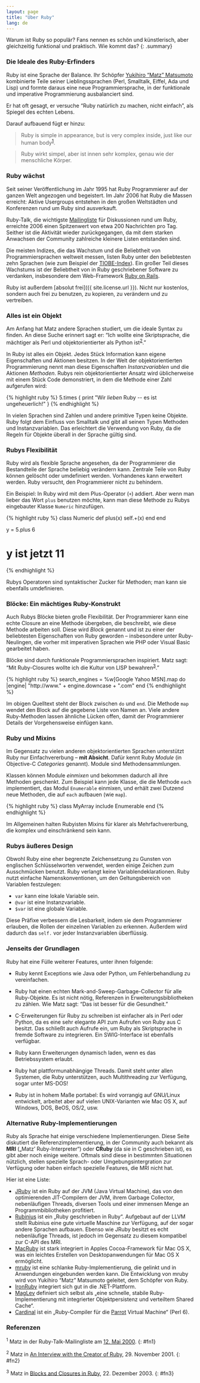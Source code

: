 ```yaml
---
layout: page
title: "Über Ruby"
lang: de
---
```


Warum ist Ruby so populär? Fans nennen es schön und künstlerisch, aber
gleichzeitig funktional und praktisch. Wie kommt das?
{: .summary}

### Die Ideale des Ruby-Erfinders

Ruby ist eine Sprache der Balance. Ihr Schöpfer [Yukihiro “Matz”
Matsumoto][matz] kombinierte Teile seiner Lieblingssprachen (Perl,
Smalltalk, Eiffel, Ada und Lisp) und formte daraus eine neue
Programmiersprache, in der funktionale und imperative Programmierung
ausbalanciert sind.

Er hat oft gesagt, er versuche “Ruby natürlich zu machen, nicht
einfach”, als Spiegel des echten Lebens.

Darauf aufbauend fügt er hinzu:

> Ruby is simple in appearance, but is very complex inside, just like
> our human body<sup>[1](#fn1)</sup>.

> Ruby wirkt simpel, aber ist innen sehr komplex, genau wie der
> menschliche Körper.

### Ruby wächst

Seit seiner Veröffentlichung im Jahr 1995 hat Ruby Programmierer auf der
ganzen Welt angezogen und begeistert. Im Jahr 2006 hat Ruby die Massen
erreicht: Aktive Usergroups entstehen in den großen Weltstädten und
Konferenzen rund um Ruby sind ausverkauft.

Ruby-Talk, die wichtigste [Mailingliste](/de/community/mailing-lists/)
für Diskussionen rund um Ruby, erreichte 2006 einen Spitzenwert von etwa
200 Nachrichten pro Tag. Seither ist die Aktivität wieder zurückgegangen,
da mit dem starken Anwachsen der Community zahlreiche kleinere Listen
entstanden sind.

Die meisten Indizes, die das Wachstum und die Beliebtheit von
Programmiersprachen weltweit messen, listen Ruby unter den beliebtesten
zehn Sprachen (wie zum Beispiel der [TIOBE-Index][tiobe]).
Ein großer Teil dieses Wachstums ist der Beliebtheit von in Ruby
geschriebener Software zu verdanken, insbesondere dem Web-Framework
[Ruby on Rails][ror].

Ruby ist außerdem [absolut frei]({{ site.license.url }}). Nicht nur kostenlos,
sondern auch frei zu benutzen, zu kopieren, zu verändern und zu
vertreiben.

### Alles ist ein Objekt

Am Anfang hat Matz andere Sprachen studiert, um die ideale Syntax zu
finden. An diese Suche erinnert sagt er: “Ich wollte eine Skriptsprache,
die mächtiger als Perl und objektorientierter als Python
ist<sup>[2](#fn2)</sup>.”

In Ruby ist alles ein Objekt. Jedes Stück Information kann eigene
Eigenschaften und Aktionen besitzen. In der Welt der objektorientierten
Programmierung nennt man diese Eigenschaften *Instanzvariablen* und die
Aktionen *Methoden*. Rubys rein objektorientierter Ansatz wird
üblicherweise mit einem Stück Code demonstriert, in dem die Methode einer
Zahl aufgerufen wird:

{% highlight ruby %}
5.times { print "Wir *lieben* Ruby -- es ist ungeheuerlich!" }
{% endhighlight %}

In vielen Sprachen sind Zahlen und andere primitive Typen keine Objekte.
Ruby folgt dem Einfluss von Smalltalk und gibt all seinen Typen Methoden
und Instanzvariablen. Das erleichtert die Verwendung von Ruby, da die
Regeln für Objekte überall in der Sprache gültig sind.

### Rubys Flexibilität

Ruby wird als flexible Sprache angesehen, da der Programmierer die
Bestandteile der Sprache beliebig verändern kann. Zentrale Teile von Ruby
können gelöscht oder umdefiniert werden. Vorhandenes kann erweitert werden.
Ruby versucht, den Programmierer nicht zu behindern.

Ein Beispiel: In Ruby wird mit dem Plus-Operator (`+`) addiert. Aber
wenn man lieber das Wort `plus` benutzen möchte, kann man diese Methode
zu Rubys eingebauter Klasse `Numeric` hinzufügen.

{% highlight ruby %}
class Numeric
  def plus(x)
    self.+(x)
  end
end

y = 5.plus 6
# y ist jetzt 11
{% endhighlight %}

Rubys Operatoren sind syntaktischer Zucker für Methoden; man kann sie
ebenfalls umdefinieren.

### Blöcke: Ein mächtiges Ruby-Konstrukt

Auch Rubys Blöcke bieten große Flexibilität. Der Programmierer kann eine
echte Closure an eine Methode übergeben, die beschreibt, wie diese
Methode arbeiten soll. Diese wird *Block* genannt und ist zu einer der
beliebtesten Eigenschaften von Ruby geworden – insbesondere unter
Ruby-Neulingen, die vorher mit imperativen Sprachen wie PHP oder Visual
Basic gearbeitet haben.

Blöcke sind durch funktionale Programmiersprachen inspiriert. Matz sagt:
“Mit Ruby-Closures wollte ich die Kultur von LISP
bewahren<sup>[3](#fn3)</sup>.”

{% highlight ruby %}
search_engines =
  %w[Google Yahoo MSN].map do |engine|
    "http://www." + engine.downcase + ".com"
  end
{% endhighlight %}

Im obigen Quelltext steht der Block zwischen `do` und `end`. Die Methode
`map` wendet den Block auf die gegebene Liste von Namen an. Viele andere
Ruby-Methoden lassen ähnliche Lücken offen, damit der Programmierer
Details der Vorgehensweise einfügen kann.

### Ruby und Mixins

Im Gegensatz zu vielen anderen objektorientierten Sprachen unterstützt
Ruby nur Einfachvererbung – **mit Absicht**. Dafür kennt Ruby *Module*
(in Objective-C *Categories* genannt). Module sind Methodensammlungen.

Klassen können Module *einmixen* und bekommen dadurch all ihre Methoden
geschenkt. Zum Beispiel kann jede Klasse, die die Methode `each`
implementiert, das Modul `Enumerable` einmixen, und erhält zwei Dutzend
neue Methoden, die auf `each` aufbauen (wie `map`).

{% highlight ruby %}
class MyArray
  include Enumerable
end
{% endhighlight %}

Im Allgemeinen halten Rubyisten Mixins für klarer als Mehrfachvererbung,
die komplex und einschränkend sein kann.

### Rubys äußeres Design

Obwohl Ruby eine eher begrenzte Zeichensetzung zu Gunsten von englischen
Schlüsselworten verwendet, werden einige Zeichen zum Ausschmücken
benutzt. Ruby verlangt keine Variablendeklarationen. Ruby nutzt einfache
Namenskonventionen, um den Geltungsbereich von Variablen festzulegen:

* `var` kann eine lokale Variable sein.
* `@var` ist eine Instanzvariable.
* `$var` ist eine globale Variable.

Diese Präfixe verbessern die Lesbarkeit, indem sie dem Programmierer
erlauben, die Rollen der einzelnen Variablen zu erkennen. Außerdem wird
dadurch das `self.` vor jeder Instanzvariablen überflüssig.

### Jenseits der Grundlagen

Ruby hat eine Fülle weiterer Features, unter ihnen folgende:

* Ruby kennt Exceptions wie Java oder Python, um Fehlerbehandlung zu
  vereinfachen.

* Ruby hat einen echten Mark-and-Sweep-Garbage-Collector für alle
  Ruby-Objekte. Es ist nicht nötig, Referenzen in
  Erweiterungsbibliotheken zu zählen. Wie Matz sagt: “Das ist besser für
  die Gesundheit.”

* C-Erweiterungen für Ruby zu schreiben ist einfacher als in Perl oder
  Python, da es eine sehr elegante API zum Aufrufen von Ruby aus C
  besitzt. Das schließt auch Aufrufe ein, um Ruby als Skriptsprache in
  fremde Software zu integrieren. Ein SWIG-Interface ist ebenfalls
  verfügbar.

* Ruby kann Erweiterungen dynamisch laden, wenn es das Betriebssystem
  erlaubt.

* Ruby hat plattformunabhängige Threads. Damit steht unter allen Systemen,
  die Ruby unterstützen, auch Multithreading zur Verfügung, sogar unter
  MS-DOS!

* Ruby ist in hohem Maße portabel: Es wird vorrangig auf GNU/Linux
  entwickelt, arbeitet aber auf vielen UNIX-Varianten wie Mac OS X,
  auf Windows, DOS, BeOS, OS/2, usw.

### Alternative Ruby-Implementierungen

Ruby als Sprache hat einige verschiedene Implementierungen.
Diese Seite diskutiert die Referenzimplementierung, in der
Community auch bekannt als **MRI** („Matz’ Ruby-Interpreter“) oder
**CRuby** (da sie in C geschrieben ist), es gibt aber noch einige weitere.
Oftmals sind diese in bestimmten Situationen nützlich, stellen spezielle
Sprach- oder Umgebungsintergration zur Verfügung oder haben einfach
spezielle Features, die MRI nicht hat.

Hier ist eine Liste:

* [JRuby][jruby] ist ein Ruby auf der JVM (Java Virtual Machine), das von
  den optimierenden JIT-Compilern der JVM, ihrem Garbage Collector,
  nebenläufigen Threads, diversen Tools und einer immensen Menge an
  Programmbibliotheken profitiert.
* [Rubinius][rubinius] ist ein „Ruby geschrieben in Ruby“. Aufgebaut auf der
  LLVM stellt Rubinius eine gute virtuelle Maschine zur Verfügung, auf
  der sogar andere Sprachen aufbauen. Ebenso wie JRuby besitzt es echt
  nebenläufige Threads, ist jedoch im Gegensatz zu diesem kompatibel zur
  C-API des MRI.
* [MacRuby][macruby] ist stark integriert in Apples Cocoa-Framework für Mac
  OS X, was ein leichtes Erstellen von Desktopanwendungen für Mac OS X
  ermöglicht.
* [mruby][mruby] ist eine schlanke Ruby-Implementierung, die
  gelinkt und in Anwendungen eingebunden werden kann.
  Die Entwicklung von mruby wird von Yukihiro “Matz” Matsumoto geleitet,
  dem Schöpfer von Ruby.
* [IronRuby][ironruby] integriert sich gut in die .NET-Plattform.
* [MagLev][maglev] definiert sich selbst als „eine schnelle, stabile
  Ruby-Implementierung mit integrierter Objektpersistenz und verteiltem
  Shared Cache“.
* [Cardinal][cardinal] ist ein „Ruby-Compiler für die
  [Parrot][parrot] Virtual Machine“ (Perl 6).

### Referenzen

<sup>1</sup> Matz in der Ruby-Talk-Mailingliste am [12. Mai 2000][blade].
{: #fn1}

<sup>2</sup> Matz in [An Interview with the Creator of Ruby][linuxdevcenter], 29.
November 2001.
{: #fn2}

<sup>3</sup> Matz in [Blocks and Closures in Ruby][artima], 22. Dezember
2003.
{: #fn3}



[matz]: http://www.rubyist.net/~matz/
[blade]: http://blade.nagaokaut.ac.jp/cgi-bin/scat.rb/ruby/ruby-talk/2773
[ror]: http://rubyonrails.org/
[linuxdevcenter]: http://www.linuxdevcenter.com/pub/a/linux/2001/11/29/ruby.html
[artima]: http://www.artima.com/intv/closures2.html
[tiobe]: http://www.tiobe.com/index.php/content/paperinfo/tpci/index.html
[jruby]: http://jruby.org
[rubinius]: http://rubini.us
[macruby]: http://www.macruby.org
[mruby]: http://www.mruby.org/
[ironruby]: http://www.ironruby.net
[maglev]: http://ruby.gemstone.com
[cardinal]: https://github.com/parrot/cardinal
[parrot]: http://parrot.org
